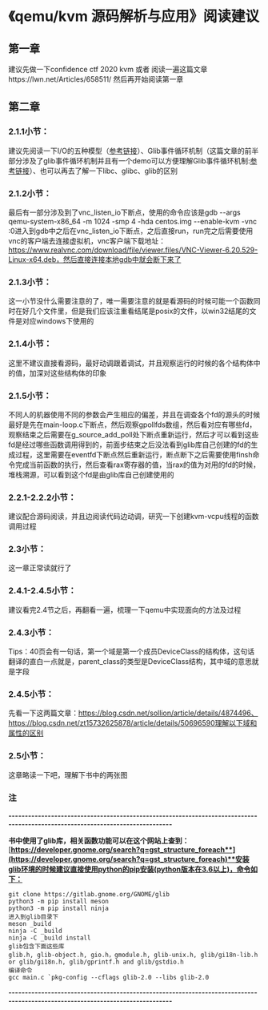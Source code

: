 # 《qemu/kvm 源码解析与应用》阅读建议

## 第一章

建议先做一下confidence ctf 2020 kvm 或者 阅读一遍这篇文章https://lwn.net/Articles/658511/  然后再开始阅读第一章

## 第二章

### 2.1.1小节：

建议先阅读一下I/O的五种模型（[参考链接](https://juejin.im/post/6844903782094995470)）、Glib事件循环机制（这篇文章的前半部分涉及了glib事件循环机制并且有一个demo可以方便理解Glib事件循环机制:[参考链接](https://blog.csdn.net/huang987246510/article/details/90738137)）、也可以再去了解一下libc、glibc、glib的区别

### 2.1.2小节：

最后有一部分涉及到了vnc_listen_io下断点，使用的命令应该是gdb --args qemu-system-x86_64 -m 1024 -smp 4 -hda centos.img --enable-kvm -vnc :0进入到gdb中之后在vnc_listen_io下断点，之后直接run，run完之后需要使用vnc的客户端去连接虚拟机，vnc客户端下载地址：https://www.realvnc.com/download/file/viewer.files/VNC-Viewer-6.20.529-Linux-x64.deb，然后直接连接本地gdb中就会断下来了

### 2.1.3小节：

这一小节没什么需要注意的了，唯一需要注意的就是看源码的时候可能一个函数同时在好几个文件里，但是我们应该注重看结尾是posix的文件，以win32结尾的文件是对应windows下使用的

### 2.1.4小节：

这里不建议直接看源码，最好动调跟着调试，并且观察运行的时候的各个结构体中的值，加深对这些结构体的印象

### 2.1.5小节：

不同人的机器使用不同的参数会产生相应的偏差，并且在调查各个fd的源头的时候最好是先在main-loop.c下断点，然后观察gpollfds数组，然后看对应有哪些fd，观察结束之后需要在g_source_add_poll处下断点重新运行，然后才可以看到这些fd是经过哪些函数调用得到的，前面步结束之后没法看到glib库自己创建的fd的生成过程，这里需要在eventfd下断点然后重新运行，断点断下之后需要使用finsh命令完成当前函数的执行，然后查看rax寄存器的值，当rax的值为对用的fd的时候，堆栈溯源，可以看到这个fd是由glib库自己创建使用的

### 2.2.1-2.2.2小节：

建议配合源码阅读，并且边阅读代码边动调，研究一下创建kvm-vcpu线程的函数调用过程

### 2.3小节：

这一章正常读就行了

### 2.4.1-2.4.5小节：

建议看完2.4节之后，再翻看一遍，梳理一下qemu中实现面向的方法及过程

### 2.4.3小节：

Tips：40页会有一句话，第一个域是第一个成员DeviceClass的结构体，这句话翻译的直白一点就是，parent_class的类型是DeviceClass结构，其中域的意思就是字段

### 2.4.5小节：

先看一下这两篇文章：https://blog.csdn.net/sollion/article/details/4874496、https://blog.csdn.net/zt15732625878/article/details/50696590理解以下域和属性的区别

### 2.5小节：

这章略读一下吧，理解下书中的两张图

### 注

**------------------------------------------------------------------------------------------------------------------------------**

**书中使用了glib库，相关函数功能可以在这个网站上查到：**[**https://developer.gnome.org/search?q=gst_structure_foreach**](https://developer.gnome.org/search?q=gst_structure_foreach)**安装glib环境的时候建议直接使用python的pip安装(python版本在3.6以上)，命令如下：**

```
git clone https://gitlab.gnome.org/GNOME/glib
python3 -m pip install meson
python3 -m pip install ninja
进入到glib目录下
meson _build
ninja -C _build
ninja -C _build install
glib包含下面这些库
glib.h, glib-object.h, gio.h，gmodule.h, glib-unix.h, glib/gi18n-lib.h or glib/gi18n.h, glib/gprintf.h and glib/gstdio.h
编译命令
gcc main.c `pkg-config --cflags glib-2.0 --libs glib-2.0
```

**------------------------------------------------------------------------------------------------------------------------------**